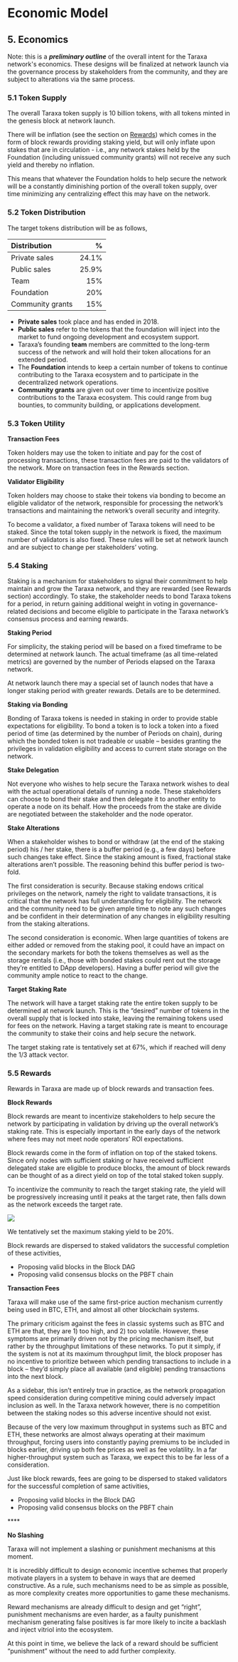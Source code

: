 # Economic Model

## 5. Economics

Note: this is a _**preliminary outline**_ of the overall intent for the Taraxa network's economics. These designs will be finalized at network launch via the governance process by stakeholders from the community, and they are subject to alterations via the same process.



### 5.1 Token Supply

The overall Taraxa token supply is 10 billion tokens, with all tokens minted in the genesis block at network launch. 

There will be inflation \(see the section on [Rewards](economic-model.md#5-5-rewards)\) which comes in the form of block rewards providing staking yield, but will only inflate upon stakes that are in circulation - i.e., any network stakes held by the Foundation \(including unissued community grants\) will not receive any such yield and thereby no inflation. 

This means that whatever the Foundation holds to help secure the network will be a constantly diminishing portion of the overall token supply, over time minimizing any centralizing effect this may have on the network. 



### 5.2 Token Distribution

The target tokens distribution will be as follows,

| Distribution | % |
| :--- | ---: |
| Private sales | 24.1% |
| Public sales | 25.9% |
| Team | 15% |
| Foundation | 20% |
| Community grants | 15% |

* **Private sales** took place and has ended in 2018. 
* **Public sales** refer to the tokens that the foundation will inject into the market to fund ongoing development and ecosystem support. 
* Taraxa’s founding **team** members are committed to the long-term success of the network and will hold their token allocations for an extended period. 
* The **Foundation** intends to keep a certain number of tokens to continue contributing to the Taraxa ecosystem and to participate in the decentralized network operations. 
* **Community grants** are given out over time to incentivize positive contributions to the Taraxa ecosystem. This could range from bug bounties, to community building, or applications development. 

### 

### 5.3 Token Utility

**Transaction Fees**

Token holders may use the token to initiate and pay for the cost of processing transactions, these transaction fees are paid to the validators of the network. More on transaction fees in the Rewards section. 

**Validator Eligibility**

Token holders may choose to stake their tokens via bonding to become an eligible validator of the network, responsible for processing the network’s transactions and maintaining the network’s overall security and integrity.

To become a validator, a fixed number of Taraxa tokens will need to be staked. Since the total token supply in the network is fixed, the maximum number of validators is also fixed. These rules will be set at network launch and are subject to change per stakeholders’ voting. 



### 5.4 Staking

Staking is a mechanism for stakeholders to signal their commitment to help maintain and grow the Taraxa network, and they are rewarded \(see Rewards section\) accordingly. To stake, the stakeholder needs to bond Taraxa tokens for a period, in return gaining additional weight in voting in governance-related decisions and become eligible to participate in the Taraxa network’s consensus process and earning rewards.   
  
**Staking Period**

For simplicity, the staking period will be based on a fixed timeframe to be determined at network launch. The actual timeframe \(as all time-related metrics\) are governed by the number of Periods elapsed on the Taraxa network.

At network launch there may a special set of launch nodes that have a longer staking period with greater rewards. Details are to be determined.   
  
**Staking via Bonding**

Bonding of Taraxa tokens is needed in staking in order to provide stable expectations for eligibility. To bond a token is to lock a token into a fixed period of time \(as determined by the number of Periods on chain\), during which the bonded token is not tradeable or usable – besides granting the privileges in validation eligibility and access to current state storage on the network.   
  
**Stake Delegation**

Not everyone who wishes to help secure the Taraxa network wishes to deal with the actual operational details of running a node. These stakeholders can choose to bond their stake and then delegate it to another entity to operate a node on its behalf. How the proceeds from the stake are divide are negotiated between the stakeholder and the node operator.   
  
**Stake Alterations**

When a stakeholder wishes to bond or withdraw \(at the end of the staking period\) his / her stake, there is a buffer period \(e.g., a few days\) before such changes take effect. Since the staking amount is fixed, fractional stake alterations aren’t possible. The reasoning behind this buffer period is two-fold.

The first consideration is security. Because staking endows critical privileges on the network, namely the right to validate transactions, it is critical that the network has full understanding for eligibility. The network and the community need to be given ample time to note any such changes and be confident in their determination of any changes in eligibility resulting from the staking alterations.

The second consideration is economic. When large quantities of tokens are either added or removed from the staking pool, it could have an impact on the secondary markets for both the tokens themselves as well as the storage rentals \(i.e., those with bonded stakes could rent out the storage they’re entitled to DApp developers\). Having a buffer period will give the community ample notice to react to the change. 

**Target Staking Rate**

The network will have a target staking rate the entire token supply to be determined at network launch. This is the “desired” number of tokens in the overall supply that is locked into stake, leaving the remaining tokens used for fees on the network. Having a target staking rate is meant to encourage the community to stake their coins and help secure the network.

The target staking rate is tentatively set at 67%, which if reached will deny the 1/3 attack vector. 



### 5.5 Rewards

Rewards in Taraxa are made up of block rewards and transaction fees.   


**Block Rewards**

Block rewards are meant to incentivize stakeholders to help secure the network by participating in validation by driving up the overall network’s staking rate. This is especially important in the early days of the network where fees may not meet node operators’ ROI expectations.

Block rewards come in the form of inflation on top of the staked tokens. Since only nodes with sufficient staking or have received sufficient delegated stake are eligible to produce blocks, the amount of block rewards can be thought of as a direct yield on top of the total staked token supply. 

To incentivize the community to reach the target staking rate, the yield will be progressively increasing until it peaks at the target rate, then falls down as the network exceeds the target rate. 

![](../.gitbook/assets/staking-reward.png)

We tentatively set the maximum staking yield to be 20%. 

Block rewards are dispersed to staked validators the successful completion of these activities,

* Proposing valid blocks in the Block DAG
* Proposing valid consensus blocks on the PBFT chain



**Transaction Fees**

Taraxa will make use of the same first-price auction mechanism currently being used in BTC, ETH, and almost all other blockchain systems.

The primary criticism against the fees in classic systems such as BTC and ETH are that, they are 1\) too high, and 2\) too volatile. However, these symptoms are primarily driven not by the pricing mechanism itself, but rather by the throughput limitations of these networks. To put it simply, if the system is not at its maximum throughput limit, the block proposer has no incentive to prioritize between which pending transactions to include in a block – they’d simply place all available \(and eligible\) pending transactions into the next block.

As a sidebar, this isn’t entirely true in practice, as the network propagation speed consideration during competitive mining could adversely impact inclusion as well. In the Taraxa network however, there is no competition between the staking nodes so this adverse incentive should not exist.

Because of the very low maximum throughput in systems such as BTC and ETH, these networks are almost always operating at their maximum throughput, forcing users into constantly paying premiums to be included in blocks earlier, driving up both fee prices as well as fee volatility. In a far higher-throughput system such as Taraxa, we expect this to be far less of a consideration.

Just like block rewards, fees are going to be dispersed to staked validators for the successful completion of same activities,

* Proposing valid blocks in the Block DAG
* Proposing valid consensus blocks on the PBFT chain

\*\*\*\*

**No Slashing**

Taraxa will not implement a slashing or punishment mechanisms at this moment.

It is incredibly difficult to design economic incentive schemes that properly motivate players in a system to behave in ways that are deemed constructive. As a rule, such mechanisms need to be as simple as possible, as more complexity creates more opportunities to game these mechanisms.

Reward mechanisms are already difficult to design and get “right”, punishment mechanisms are even harder, as a faulty punishment mechanism generating false positives is far more likely to incite a backlash and inject vitriol into the ecosystem.

At this point in time, we believe the lack of a reward should be sufficient “punishment” without the need to add further complexity.

## 

